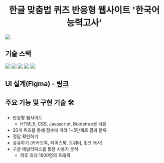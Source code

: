 <h1 align="center">한글 맞춤법 퀴즈 반응형 웹사이트 '한국어능력고사'</h1>
<img src="https://user-images.githubusercontent.com/72064966/183716021-f4892d52-40f6-41f3-b047-cc5ee6c799d9.JPG">

## 기술 스택
<p>
<img src="https://img.shields.io/badge/HTML5-E34F26?style=flat-square&logo=HTML5&logoColor=white"/>
<img src="https://img.shields.io/badge/CSS3-1572B6?style=flat-square&logo=CSS3&logoColor=white"/>
<img src="https://img.shields.io/badge/JavaScript-F7DF1E?style=flat-square&logo=JavaScript&logoColor=white"/>
<img src="https://img.shields.io/badge/Bootstrap-333664?style=flat-square&logo=Bootstrap&logoColor=white"/>
<img src="https://img.shields.io/badge/Figma-6DB33F?style=flat-square&logo=Figma&logoColor=white"/>

</p>

## UI 설계(Figma) - [링크](https://www.figma.com/file/JQFdz2Rrd1AscEOsqKEXQp/%EB%A7%9E%EC%B6%A4%EB%B2%95-Quiz?node-id=156%3A0)


## 주요 기능 및 구현 기술 🛠
* 반응형 웹사이트
  * HTML5, CSS, Javascript, Bootstrap을 사용
* 20개 퀴즈를 통해 점수에 따라 1~5단계로 결과 분류
* 정답 확인하기
* 공유하기 (카카오톡, 페이스북, 트위터, 링크 복사)
* 구글 애널리틱스를 통한 사용자 분석 
  * 하루 최대 1600명의 트래픽
